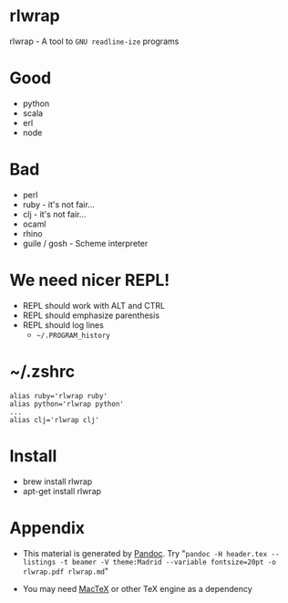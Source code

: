 # rlwrap

rlwrap - A tool to `GNU readline-ize` programs

# Good

* python
* scala
* erl
* node

# Bad

* perl
* ruby - it's not fair...
* clj - it's not fair...
* ocaml
* rhino
* guile / gosh - Scheme interpreter

# We need nicer REPL!

* REPL should work with ALT and CTRL
* REPL should emphasize parenthesis
* REPL should log lines
    * `~/.PROGRAM_history`

# ~/.zshrc

```
alias ruby='rlwrap ruby'
alias python='rlwrap python'
...
alias clj='rlwrap clj'
```

# Install

* brew install rlwrap
* apt-get install rlwrap

# Appendix

* This material is generated by [Pandoc](http://johnmacfarlane.net/pandoc/). Try "`pandoc -H header.tex --listings -t beamer -V theme:Madrid --variable fontsize=20pt -o rlwrap.pdf rlwrap.md`"

* You may need [MacTeX](http://tug.org/mactex/) or other TeX engine as a dependency
